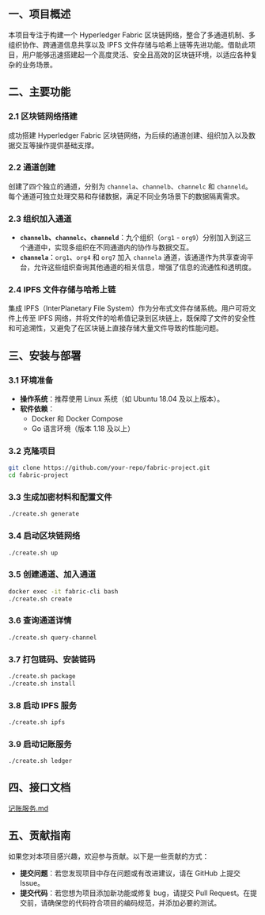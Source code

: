 ## 一、项目概述
本项目专注于构建一个 Hyperledger Fabric 区块链网络，整合了多通道机制、多组织协作、跨通道信息共享以及 IPFS 文件存储与哈希上链等先进功能。借助此项目，用户能够迅速搭建起一个高度灵活、安全且高效的区块链环境，以适应各种复杂的业务场景。

## 二、主要功能
### 2.1 区块链网络搭建
成功搭建 Hyperledger Fabric 区块链网络，为后续的通道创建、组织加入以及数据交互等操作提供基础支撑。

### 2.2 通道创建
创建了四个独立的通道，分别为 `channela`、`channelb`、`channelc` 和 `channeld`。每个通道可独立处理交易和存储数据，满足不同业务场景下的数据隔离需求。

### 2.3 组织加入通道
- **`channelb`、`channelc`、`channeld`**：九个组织（`org1` - `org9`）分别加入到这三个通道中，实现多组织在不同通道内的协作与数据交互。
- **`channela`**：`org1`、`org4` 和 `org7` 加入 `channela` 通道，该通道作为共享查询平台，允许这些组织查询其他通道的相关信息，增强了信息的流通性和透明度。

### 2.4 IPFS 文件存储与哈希上链
集成 IPFS（InterPlanetary File System）作为分布式文件存储系统。用户可将文件上传至 IPFS 网络，并将文件的哈希值记录到区块链上，既保障了文件的安全性和可追溯性，又避免了在区块链上直接存储大量文件导致的性能问题。

## 三、安装与部署

### 3.1 环境准备
- **操作系统**：推荐使用 Linux 系统（如 Ubuntu 18.04 及以上版本）。
- **软件依赖**：
    - Docker 和 Docker Compose
    - Go 语言环境（版本 1.18 及以上）

### 3.2 克隆项目
```bash
git clone https://github.com/your-repo/fabric-project.git
cd fabric-project
```

### 3.3 生成加密材料和配置文件
```bash
./create.sh generate
```

### 3.4 启动区块链网络
```bash
./create.sh up
```

### 3.5 创建通道、加入通道
```bash
docker exec -it fabric-cli bash
./create.sh create
```

### 3.6 查询通道详情
```bash
./create.sh query-channel
```

### 3.7 打包链码、安装链码
```bash
./create.sh package
./create.sh install
```

### 3.8 启动 IPFS 服务
```bash
./create.sh ipfs
```

### 3.9 启动记账服务
```bash
./create.sh ledger
```

## 四、接口文档
[记账服务.md](https://github.com/lgy1027/fabric-multi-channel/blob/main/%E8%AE%B0%E8%B4%A6%E6%9C%8D%E5%8A%A1.md)

## 五、贡献指南
如果您对本项目感兴趣，欢迎参与贡献。以下是一些贡献的方式：
- **提交问题**：若您发现项目中存在问题或有改进建议，请在 GitHub 上提交 Issue。
- **提交代码**：若您想为项目添加新功能或修复 bug，请提交 Pull Request。在提交前，请确保您的代码符合项目的编码规范，并添加必要的测试。
